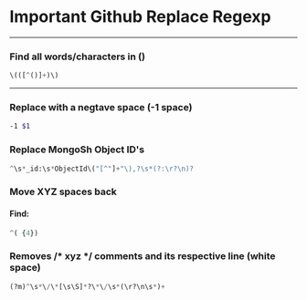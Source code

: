 # Important Github Replace Regexp
---------------------------------------
### Find all words/characters in ()
 ```python
\(([^()]+)\)
 ```
---------------------------------------
### Replace with a negtave space (-1 space)
 ```bash
-1 $1
 ```
### Replace MongoSh Object ID's
```python
^\s*_id:\s*ObjectId\("[^"]+"\),?\s*(?:\r?\n)?
```

### Move XYZ spaces back

#### Find: 
```python 
^( {4})
```

### Removes /* xyz */ comments and its respective line (white space)
```python
(?m)^\s*\/\*[\s\S]*?\*\/\s*(\r?\n\s*)+
```
